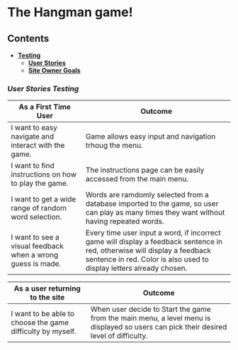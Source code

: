 # **The Hangman game!**

## **Contents**
* [**Testing**](#user-experience-ux)
    * [**User Stories**](#user-stories)
    * [**Site Owner Goals**](#site-owner-goals)

### ***User Stories Testing***

|As a First Time User | Outcome|
|---|---|
|I want to easy navigate and interact with the game.| Game allows easy input and navigation trhoug the menu.|
|I want to find instructions on how to play the game.|The instructions page can be easily accessed from the main menu.| 
|I want to get a wide range of random word selection.| Words are ramdomly selected from a database imported to the game, so user can play as many times they want without having repeated words.|
|I want to see a visual feedback when a wrong guess is made.| Every time user input a word, if incorrect game will display a feedback sentence in red, otherwise will display a feedback sentence in red. Color is also used to display letters already chosen.|


|As a user returning to the site| Outcome|
|---|---|
|I want to be able to choose the game difficulty by myself.| When user decide to Start the game from the main menu, a level menu is displayed so users can pick their desired level of difficulty.|